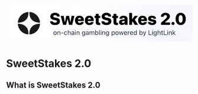 ![SweetStakes](/frontend/readMeImage/SweetStakes.png)
# SweetStakes 2.0


## What is SweetStakes 2.0

